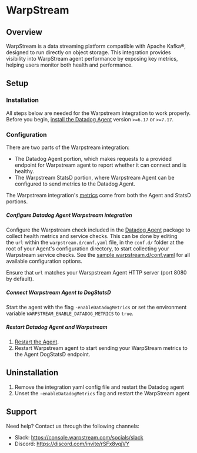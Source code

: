 # WarpStream

## Overview

WarpStream is a data streaming platform compatible with Apache Kafka®, designed to run directly on object storage. This integration provides visibility into WarpStream agent performance by exposing key metrics, helping users monitor both health and performance.

## Setup

### Installation

All steps below are needed for the Warpstream integration to work properly. Before you begin, [install the Datadog Agent][1] version `>=6.17` or `>=7.17`.

### Configuration

There are two parts of the Warpstream integration:

-   The Datadog Agent portion, which makes requests to a provided endpoint for Warpstream agent to report whether it can connect and is healthy.
-   The Warpstream StatsD portion, where Warpstream Agent can be configured to send metrics to the Datadog Agent.

The Warpstream integration's [metrics][2] come from both the Agent and StatsD portions.

##### Configure Datadog Agent Warpstream integration

Configure the Warpstream check included in the [Datadog Agent][3] package to collect health metrics and service checks. This can be done by editing the `url` within the `warpstream.d/conf.yaml` file, in the `conf.d/` folder at the root of your Agent's configuration directory, to start collecting your Warpstream service checks. See the [sample warpstream.d/conf.yaml][4] for all available configuration options.

Ensure that `url` matches your Warspstream Agent HTTP server (port 8080 by default).

##### Connect Warpstream Agent to DogStatsD

Start the agent with the flag `-enableDatadogMetrics` or set the environment variable `WARPSTREAM_ENABLE_DATADOG_METRICS` to `true`.

##### Restart Datadog Agent and Warpstream

1.  [Restart the Agent][5].
2.  Restart Warpstream agent to start sending your WarpStream metrics to the Agent DogStatsD endpoint.

## Uninstallation

1. Remove the integration yaml config file and restart the Datadog agent
2. Unset the `-enableDatadogMetrics` flag and restart the WarpStream agent

## Support

Need help? Contact us through the following channels:
- Slack: https://console.warpstream.com/socials/slack
- Discord: https://discord.com/invite/rSFx8vqjVY



[1]: https://docs.datadoghq.com/developers/dogstatsd/
[2]: https://github.com/warpstreamlabs/integrations-extras/tree/epot/tier/warpstream#metrics
[3]: https://app.datadoghq.com/account/settings/agent/latest
[4]: https://github.com/DataDog/integrations-extras/blob/master/warpstream/datadog_checks/warpstream/data/conf.yaml.example
[5]: https://github.com/DataDog/integrations-extras/blob/master/warpstream/metadata.csv